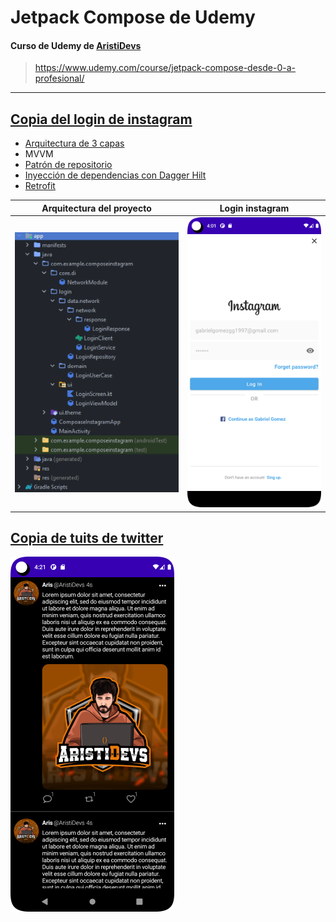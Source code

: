 # Jetpack Compose de Udemy

#### Curso de Udemy de [AristiDevs](https://www.youtube.com/c/AristiDevs) 
> <https://www.udemy.com/course/jetpack-compose-desde-0-a-profesional/>

----

## [Copia del login de instagram](https://github.com/GabrielGomezGG/AndroidComposeUdemy/tree/master/ComposeInstagram)

* [Arquitectura de 3 capas](https://developer.android.com/topic/architecture?hl=es-419&authuser=1)
* MVVM
* [Patrón de repositorio](https://developer.android.com/codelabs/basic-android-kotlin-training-repository-pattern?hl=es-419#0)
* [Inyección de dependencias con Dagger Hilt](https://developer.android.com/training/dependency-injection/hilt-android?hl=es-419&authuser=1)
* [Retrofit](https://square.github.io/retrofit/)

| Arquitectura del proyecto | Login instagram |
|-|-|
| ![Arquitectura](https://github.com/GabrielGomezGG/AndroidComposeUdemy/blob/master/ComposeInstagram/arquitecturas.png) | ![Login](https://github.com/GabrielGomezGG/AndroidComposeUdemy/blob/master/ComposeInstagram/login-instagram.png)|

## [Copia de tuits de twitter](https://github.com/GabrielGomezGG/AndroidComposeUdemy/tree/master/RetoCopiaTuits)
![Tuit](https://github.com/GabrielGomezGG/AndroidComposeUdemy/blob/master/RetoCopiaTuits/reto-tuit.png)
